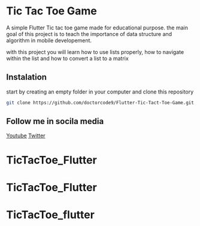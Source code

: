 # Tic Tac Toe Game

A simple Flutter Tic tac toe game made for educational purpose. the main goal of this project is to teach the importance of data structure and algorithm in mobile developement.

with this project you will learn how to use lists properly, how to navigate within the list and how to convert a list to a matrix

## Instalation

start by creating an empty folder in your computer and clone this repository
```bash
git clone https://github.com/doctorcode9/Flutter-Tic-Tact-Toe-Game.git
```

## Follow me in socila media
[Youtube](https://www.youtube.com/c/doctorcode9)
[Twitter](https://twitter.com/DoctorCode2)
# TicTacToe_Flutter
# TicTacToe_Flutter
# TicTacToe_flutter
